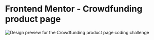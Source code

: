 # Frontend Mentor - Crowdfunding product page

![Design preview for the Crowdfunding product page coding challenge](./design/desktop-preview.jpg)
